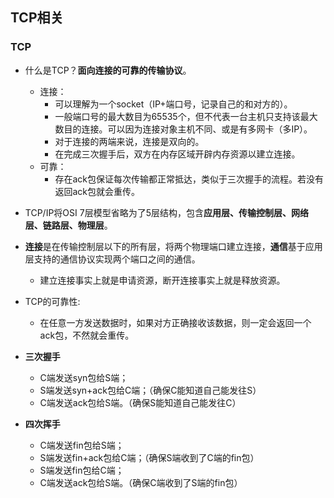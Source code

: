 ## TCP相关

### TCP

- 什么是TCP？**面向连接的可靠的传输协议**。
  - 连接：
    - 可以理解为一个socket（IP+端口号，记录自己的和对方的）。
    - 一般端口号的最大数目为65535个，但不代表一台主机只支持该最大数目的连接。可以因为连接对象主机不同、或是有多网卡（多IP）。
    - 对于连接的两端来说，连接是双向的。
    - 在完成三次握手后，双方在内存区域开辟内存资源以建立连接。
  - 可靠：
    - 存在ack包保证每次传输都正常抵达，类似于三次握手的流程。若没有返回ack包就会重传。

- TCP/IP将OSI 7层模型省略为了5层结构，包含**应用层、传输控制层、网络层、链路层、物理层**。
- **连接**是在传输控制层以下的所有层，将两个物理端口建立连接，**通信**基于应用层支持的通信协议实现两个端口之间的通信。
  - 建立连接事实上就是申请资源，断开连接事实上就是释放资源。
- TCP的可靠性:
  - 在任意一方发送数据时，如果对方正确接收该数据，则一定会返回一个ack包，不然就会重传。

- **三次握手**
  - C端发送syn包给S端；
  - S端发送syn+ack包给C端；（确保C能知道自己能发往S）
  - C端发送ack包给S端。（确保S能知道自己能发往C）
- **四次挥手**
  - C端发送fin包给S端；
  - S端发送fin+ack包给C端；（确保S端收到了C端的fin包）
  - S端发送fin包给C端；
  - C端发送ack包给S端。（确保C端收到了S端的fin包）


